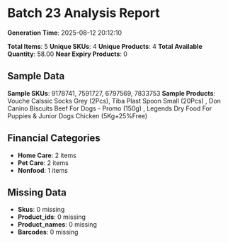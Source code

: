 # Batch 23 Analysis Report

**Generation Time**: 2025-08-12 20:12:10

**Total Items**: 5
**Unique SKUs**: 4
**Unique Products**: 4
**Total Available Quantity**: 58.00
**Near Expiry Products**: 0

## Sample Data
**Sample SKUs**: 9178741, 7591727, 6797569, 7833753
**Sample Products**: Vouche Calssic Socks Grey (2Pcs), Tiba Plast Spoon Small (20Pcs) , Don Canino Biscuits Beef For Dogs - Promo (150g) , Legends Dry Food For Puppies & Junior Dogs Chicken (5Kg+25%Free)

## Financial Categories
- **Home Care**: 2 items
- **Pet Care**: 2 items
- **Nonfood**: 1 items

## Missing Data
- **Skus**: 0 missing
- **Product_ids**: 0 missing
- **Product_names**: 0 missing
- **Barcodes**: 0 missing
